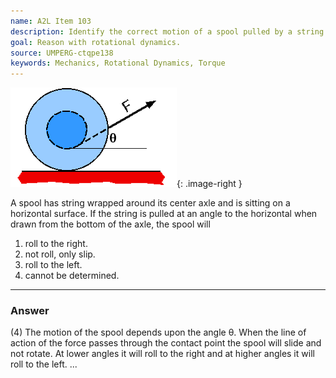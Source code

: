 ```yaml
---
name: A2L Item 103
description: Identify the correct motion of a spool pulled by a string passing at an angle to the bottom of the central axle.
goal: Reason with rotational dynamics.
source: UMPERG-ctqpe138
keywords: Mechanics, Rotational Dynamics, Torque
---
```


![Item103_fig1.gif](../images/Item103_fig1.gif){: .image-right } 

A spool has string wrapped around its center axle and is sitting on a
horizontal surface.  If the string is pulled at an angle to the
horizontal when drawn from the bottom of the axle, the spool will

1. roll to the right.
2. not roll, only slip.
3. roll to the left.
4. cannot be determined.

<hr/>

### Answer

(4) The motion of the spool depends upon the angle θ. When the line of
action of the force passes through the contact point the spool will
slide and not rotate. At lower angles it will roll to the right and at
higher angles it will roll to the left.
...
